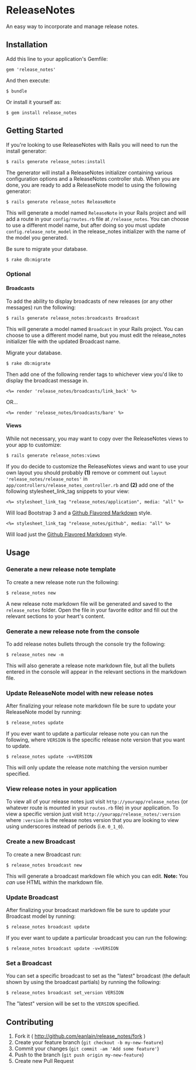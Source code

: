 # ReleaseNotes

An easy way to incorporate and manage release notes.

## Installation

Add this line to your application's Gemfile:

    gem 'release_notes'

And then execute:

    $ bundle

Or install it yourself as:

    $ gem install release_notes

## Getting Started

If you're looking to use ReleaseNotes with Rails you will need to run the install generator:

    $ rails generate release_notes:install

The generator will install a ReleaseNotes initializer containing various configuration options and a ReleaseNotes controller stub. When you are done, you are ready to add a ReleaseNote model to using the following generator:

    $ rails generate release_notes ReleaseNote

This will generate a model named `ReleaseNote` in your Rails project and will add a route in your `config/routes.rb` file at `/release_notes`. You can choose to use a different model name, but after doing so you must update `config.release_note_model` in the release_notes initializer with the name of the model you generated.

Be sure to migrate your database.

    $ rake db:migrate

### Optional

#### Broadcasts

To add the ability to display broadcasts of new releases (or any other messages) run the following:

    $ rails generate release_notes:broadcasts Broadcast

This will generate a model named `Broadcast` in your Rails project. You can choose to use a different model name, but you must edit the release_notes initializer file with the updated Broadcast name.

Migrate your database.

    $ rake db:migrate

Then add one of the following render tags to whichever view you'd like to display the broadcast message in.

    <%= render 'release_notes/broadcasts/link_back' %>

OR...

    <%= render 'release_notes/broadcasts/bare' %>

#### Views

While not necessary, you may want to copy over the ReleaseNotes views to your app to customize:

    $ rails generate release_notes:views

If you do decide to customize the ReleaseNotes views and want to use your own layout you should probably **(1)** remove or comment out `layout 'release_notes/release_notes'` in `app/controllers/release_notes_controller.rb` and **(2)** add one of the following stylesheet_link_tag snippets to your view:

    <%= stylesheet_link_tag "release_notes/application", media: "all" %>

Will load Bootstrap 3 and a [Github Flavored Markdown](https://help.github.com/articles/github-flavored-markdown) style.

    <%= stylesheet_link_tag "release_notes/github", media: "all" %>

Will load just the [Github Flavored Markdown](https://help.github.com/articles/github-flavored-markdown) style.


## Usage

### Generate a new release note template

To create a new release note run the following:

    $ release_notes new

A new release note markdown file will be generated and saved to the `release_notes` folder. Open the file in your favorite editor and fill out the relevant sections to your heart's content.

### Generate a new release note from the console

To add release notes bullets through the console try the following:

    $ release_notes new -m

This will also generate a release note markdown file, but all the bullets entered in the console will appear in the relevant sections in the markdown file.

### Update ReleaseNote model with new release notes

After finalizing your release note markdown file be sure to update your ReleaseNote model by running:

    $ release_notes update

If you ever want to update a particular release note you can run the following, where `VERSION` is the specific release note version that you want to update.

    $ release_notes update -v=VERSION

This will only update the release note matching the version number specified.

### View release notes in your application

To view all of your release notes just visit `http://yourapp/release_notes` (or whatever route is mounted in your `routes.rb` file) in your application. To view a specific version just visit `http://yourapp/release_notes/:version` where `:version` is the release notes version that you are looking to view using underscores instead of periods (i.e. `0_1_0`).

### Create a new Broadcast

To create a new Broadcast run:

    $ release_notes broadcast new

This will generate a broadcast markdown file which you can edit.
**Note:** You *can* use HTML within the markdown file.

### Update Broadcast

After finalizing your broadcast markdown file be sure to update your Broadcast model by running:

    $ release_notes broadcast update

If you ever want to update a particular broadcast you can run the following:

    $ release_notes broadcast update -v=VERSION

### Set a Broadcast

You can set a specific broadcast to set as the "latest" broadcast (the default shown by using the broadcast partials) by running the following:

    $ release_notes broadcast set_version VERSION

The "latest" version will be set to the `VERSION` specified.

## Contributing

1. Fork it ( http://github.com/eanlain/release_notes/fork )
2. Create your feature branch (`git checkout -b my-new-feature`)
3. Commit your changes (`git commit -am 'Add some feature'`)
4. Push to the branch (`git push origin my-new-feature`)
5. Create new Pull Request
